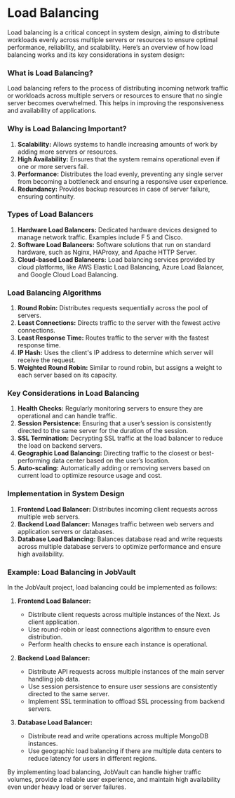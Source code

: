# Load Balancing
Load balancing is a critical concept in system design, aiming to distribute workloads evenly across multiple servers or resources to ensure optimal performance, reliability, and scalability. Here’s an overview of how load balancing works and its key considerations in system design:

### What is Load Balancing?

Load balancing refers to the process of distributing incoming network traffic or workloads across multiple servers or resources to ensure that no single server becomes overwhelmed. This helps in improving the responsiveness and availability of applications.

### Why is Load Balancing Important?

1. **Scalability:** Allows systems to handle increasing amounts of work by adding more servers or resources.
2. **High Availability:** Ensures that the system remains operational even if one or more servers fail.
3. **Performance:** Distributes the load evenly, preventing any single server from becoming a bottleneck and ensuring a responsive user experience.
4. **Redundancy:** Provides backup resources in case of server failure, ensuring continuity.

### Types of Load Balancers

1. **Hardware Load Balancers:** Dedicated hardware devices designed to manage network traffic. Examples include F 5 and Cisco.
2. **Software Load Balancers:** Software solutions that run on standard hardware, such as Nginx, HAProxy, and Apache HTTP Server.
3. **Cloud-based Load Balancers:** Load balancing services provided by cloud platforms, like AWS Elastic Load Balancing, Azure Load Balancer, and Google Cloud Load Balancing.

### Load Balancing Algorithms

1. **Round Robin:** Distributes requests sequentially across the pool of servers.
2. **Least Connections:** Directs traffic to the server with the fewest active connections.
3. **Least Response Time:** Routes traffic to the server with the fastest response time.
4. **IP Hash:** Uses the client's IP address to determine which server will receive the request.
5. **Weighted Round Robin:** Similar to round robin, but assigns a weight to each server based on its capacity.

### Key Considerations in Load Balancing

1. **Health Checks:** Regularly monitoring servers to ensure they are operational and can handle traffic.
2. **Session Persistence:** Ensuring that a user’s session is consistently directed to the same server for the duration of the session.
3. **SSL Termination:** Decrypting SSL traffic at the load balancer to reduce the load on backend servers.
4. **Geographic Load Balancing:** Directing traffic to the closest or best-performing data center based on the user’s location.
5. **Auto-scaling:** Automatically adding or removing servers based on current load to optimize resource usage and cost.

### Implementation in System Design

1. **Frontend Load Balancer:** Distributes incoming client requests across multiple web servers.
2. **Backend Load Balancer:** Manages traffic between web servers and application servers or databases.
3. **Database Load Balancing:** Balances database read and write requests across multiple database servers to optimize performance and ensure high availability.

### Example: Load Balancing in JobVault

In the JobVault project, load balancing could be implemented as follows:

1. **Frontend Load Balancer:**
   - Distribute client requests across multiple instances of the Next. Js client application.
   - Use round-robin or least connections algorithm to ensure even distribution.
   - Perform health checks to ensure each instance is operational.

2. **Backend Load Balancer:**
   - Distribute API requests across multiple instances of the main server handling job data.
   - Use session persistence to ensure user sessions are consistently directed to the same server.
   - Implement SSL termination to offload SSL processing from backend servers.

3. **Database Load Balancer:**
   - Distribute read and write operations across multiple MongoDB instances.
   - Use geographic load balancing if there are multiple data centers to reduce latency for users in different regions.

By implementing load balancing, JobVault can handle higher traffic volumes, provide a reliable user experience, and maintain high availability even under heavy load or server failures.